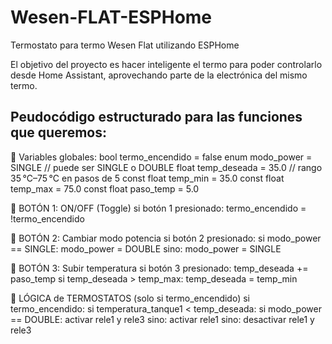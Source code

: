 # Wesen-FLAT-ESPHome
Termostato para termo Wesen Flat utilizando ESPHome

El objetivo del proyecto es hacer inteligente el termo para poder controlarlo desde Home Assistant, aprovechando parte de la electrónica del mismo termo.

## Peudocódigo estructurado para las funciones que queremos:

🔧 Variables globales:
bool termo_encendido = false
enum modo_power = SINGLE // puede ser SINGLE o DOUBLE
float temp_deseada = 35.0 // rango 35 °C–75 °C en pasos de 5
const float temp_min = 35.0
const float temp_max = 75.0
const float paso_temp = 5.0

🔘 BOTÓN 1: ON/OFF (Toggle)
si botón 1 presionado:
  termo_encendido = !termo_encendido
  
🔘 BOTÓN 2: Cambiar modo potencia
si botón 2 presionado:
  si modo_power == SINGLE:
    modo_power = DOUBLE
  sino:
    modo_power = SINGLE

🔘 BOTÓN 3: Subir temperatura
si botón 3 presionado:
  temp_deseada += paso_temp
  si temp_deseada > temp_max:
    temp_deseada = temp_min

🔁 LÓGICA de TERMOSTATOS (solo si termo_encendido)
si termo_encendido:
  si temperatura_tanque1 < temp_deseada:
    si modo_power == DOUBLE:
      activar rele1 y rele3
    sino:
      activar rele1
  sino:
    desactivar rele1 y rele3
